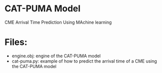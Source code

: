# CAT-PUMA Model
CME Arrival Time Prediction Using MAchine learning
# Files:
* engine.obj: engine of the CAT-PUMA model
* cat-puma.py: example of how to predict the arrival time of a CME using the CAT-PUMA model
